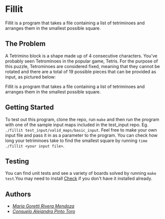 # Fillit

Fillit is a program that takes a file containing a list of tetriminoes and arranges them in the smallest possible square.

## The Problem
A Tetrimino block is a shape made up of 4 consecutive characters. You’ve probably seen Tetrominoes in the popular game, Tetris. For the purpose of this puzzle, Tetrominoes are considered fixed, meaning that they cannot be rotated and there are a total of 19 possible pieces that can be provided as input, as pictured below:

Fillit is a program that takes a file containing a list of tetriminoes and arranges them in the smallest possible square.

## Getting Started

To test out this program, clone the repo, run `make` and then run the program with one of the sample input maps included in the test\_input repo. Eg. `./fillit test_input/valid_maps/basic_input`. Feel free to make your own input file and pass it in as a parameter to the program. You can check how long your tetriminoes take to find the smallest square by running `time ./fillit <your input file>`.


## Testing

You can find unit tests and see a variety of boards solved by running `make test`.You may need to install [Check](https://libcheck.github.io/check/web/install.html) if you don't have it installed already.

## Authors

* [*Maria Goretti Rivera Mendoza*](https://github.com/GorettiRivera)
* [*Consuelo Alejandra Pinto Toro*](https://github.com/hatejandra)
